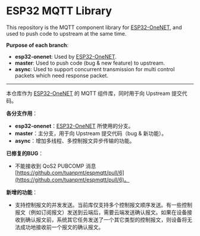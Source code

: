 # ESP32 MQTT Library

This repository is the MQTT component library for [ESP32-OneNET](https://github.com/tidyjiang8/esp32-onenet), and used to push code to upstream at the same time.

**Purpose of each branch**:
- **esp32-onenet**: Used by [ESP32-OneNET](https://github.com/tidyjiang8/esp32-onenet).
- **master**: Used to push code (bug & new feature) to upstream.
- **async**: Used to support concurrent transmission for multi control packets which need response packet.

---

本仓库作为 [ESP32-OneNET](https://github.com/tidyjiang8/esp32-onenet) 的 MQTT 组件库，同时用于向 Upstream 提交代码。

**各分支作用**：
- **esp32-onenet**：[ESP32-OneNET](https://github.com/tidyjiang8/esp32-onenet) 所使用的分支。
- **master**：主分支，用于向 Upstream 提交代码（bug & 新功能）。
- **async**：增加多线程、多控制报文异步传输的功能。

**已修复的BUG**：
- 不能接收到 QoS2 PUBCOMP 消息 [https://github.com/tuanpmt/espmqtt/pull/6](https://github.com/tuanpmt/espmqtt/pull/6)。

**新增的功能**：
- 支持控制报文的并发发送。当前库仅支持多个控制报文顺序发送。有一些控制报文（例如订阅报文）发送到云端后，需要云端发送确认报文。如果在设备接收到确认报文前，系统其它任务发送了一个其它类型的控制报文，则设备将无法成功地接收前一个报文的确认报文。

